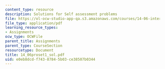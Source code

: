 ```yaml
---
content_type: resource
description: Solutions for Self assessment problems
file: https://ol-ocw-studio-app-qa.s3.amazonaws.com/courses/14-06-intermediate-macroeconomic-theory-spring-2004/e0eb8dcdf74387845b03ce38507b0344_14_06proset1_sol.pdf
file_type: application/pdf
learning_resource_types:
- Assignments
ocw_type: OCWFile
parent_title: Assignments
parent_type: CourseSection
resourcetype: Document
title: 14_06proset1_sol.pdf
uid: e0eb8dcd-f743-8784-5b03-ce38507b0344
---
```

